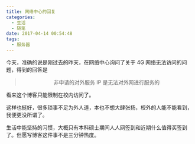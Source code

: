 ```yaml
---
title: 网络中心的回复
categories:
  - 生活
  - 随笔
date: 2017-04-14 00:54:48
tags:
  - 服务器
---
```


今天，准确的说是刚过去的昨天，在网络中心询问了关于 4G 网络无法访问的问题，得到的回答是

> <center> 非申请的对外服务 IP 是无法对外网进行服务的

</center>

看来这个博客只能限制在校内访问了。

这样也挺好，很多琐事不足为外人道，本也不想大肆张扬，校外的人能不能看到，我便更没所谓了。

生活中能坚持的习惯，大概只有本科硕士期间人人网签到和近期什么值得买签到了。但愿写博客这件事不是三分钟热度。
